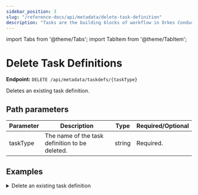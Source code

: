 ```yaml
---
sidebar_position: 3
slug: "/reference-docs/api/metadata/delete-task-definition"
description: "Tasks are the building blocks of workflow in Orkes Conductor. This API is used to delete task definitions in Orkes Conductor."
---
```


import Tabs from '@theme/Tabs';
import TabItem from '@theme/TabItem';

# Delete Task Definitions

**Endpoint:** `DELETE /api/metadata/taskdefs/{taskType}`

Deletes an existing task definition.

## Path parameters

| Parameter  | Description | Type | Required/Optional |
| ---------- | ----------- | ---- | ----------------- |
| taskType | The name of the task definition to be deleted. | string | Required. | 

## Examples

<details><summary>Delete an existing task definition</summary>

**Request**

```bash
curl -X 'DELETE' \
  'https://<YOUR_CLUSTER>/api/metadata/taskdefs/sample-api-test' \
  -H 'accept: */*' \
  -H 'X-Authorization: <TOKEN>'
```
**Response**

Returns 200 OK, indicating that the task definition has been deleted successfully.
</details>